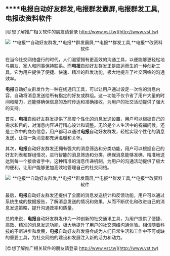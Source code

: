## ****电报**自动好友群发,**电报**群发霸屏,**电报**群发工具,**电报**改资料软件**

[😍想了解推广相关软件的朋友请登录 http://www.vst.tw](http://www.vst.tw)

 <center><img src="https://vst.tw/MP4/tuiguang/png/6.png" alt="**电报**自动好友群发,**电报**群发霸屏,**电报**群发工具,**电报**改资料软件"></center>

在当今社交网络盛行的时代，人们渴望拥有更高效的沟通工具，以便能够更轻松地与朋友、家人和同事保持联系。而**电报**自动好友群发正是应运而生的一种创新工具，它为用户提供了便捷、快速、精准的群发功能，极大地提升了社交网络的沟通效率。

**电报**自动好友群发作为一种在线通讯工具，可以让用户通过设定一次性的消息内容，自动将消息发送给所有指定的好友或群组。这一功能不仅节省了用户大量的时间和精力，还能够确保信息的及时传达和准确接收，为用户的社交活动提供了强大的支持。

首先，**电报**自动好友群发提供了高度个性化的消息发送设置，用户可以根据自己的需求和目的，对消息内容进行精心设计和调整。无论是个人生活中的祝福问候，还是工作中的商务信息，用户都可以通过**电报**自动好友群发，轻松实现个性化的消息发送，让每一条消息都充满温暖和关怀。

其次，**电报**自动好友群发还拥有强大的消息筛选和分类功能，用户可以根据自己的好友列表和群组情况，进行智能的消息筛选和分类，确保消息能够准确、精准地送达到每一个接收者手中。这种精准的消息传递机制，为用户的沟通活动提供了极大的便利，让用户能够更加高效地管理自己的社交网络。

 <center><img src="https://vst.tw/MP4/tuiguang/png/3.png" alt="**电报**自动好友群发,**电报**群发霸屏,**电报**群发工具,**电报**改资料软件"></center>

最后，**电报**自动好友群发还提供了全面的消息发送统计和反馈功能，用户可以通过系统生成的数据报告，了解消息发送的情况和效果，从而不断优化和改进自己的消息发送策略，提升沟通效率和质量。

总的来说，**电报**自动好友群发作为一种创新的社交通讯工具，为用户提供了便捷、高效、精准的消息发送功能，极大地提升了用户的社交网络沟通体验。相信随着科技的不断进步和发展，**电报**自动好友群发将会成为人们日常生活和工作中不可或缺的重要工具，为社交网络的建设和发展注入新的活力和动力。

[😍想了解推广相关软件的朋友请登录 http://www.vst.tw](http://www.vst.tw)




